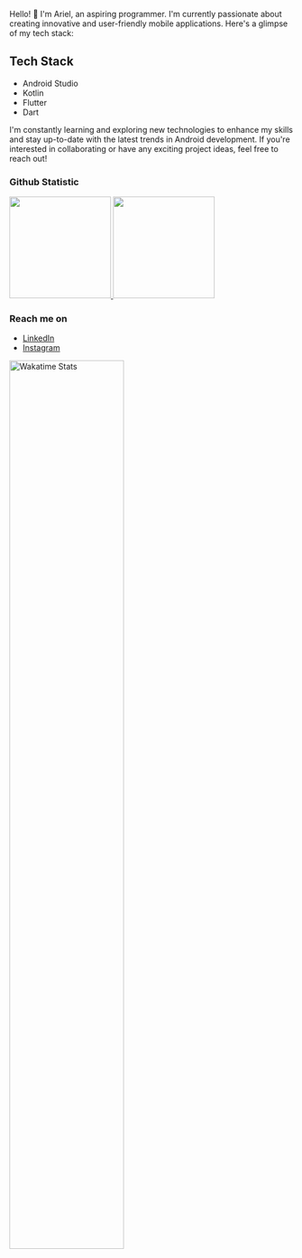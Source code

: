 
Hello! 👋 I'm Ariel, an aspiring programmer. I'm currently passionate about creating innovative and user-friendly mobile applications. Here's a glimpse of my tech stack:

## Tech Stack

- Android Studio
- Kotlin
- Flutter
- Dart

I'm constantly learning and exploring new technologies to enhance my skills and stay up-to-date with the latest trends in Android development. If you're interested in collaborating or have any exciting project ideas, feel free to reach out!
  
### Github Statistic
<p align="left">
<a href="https://github.com/MattRiel">
  <img height="180em" src="https://github-readme-stats-eight-theta.vercel.app/api?username=MattRiel&show_icons=true&theme=algolia&include_all_commits=true&count_private=true"/>
  <img height="180em" src="https://github-readme-stats-eight-theta.vercel.app/api/top-langs/?username=dimasmds&layout=compact&langs_count=8&theme=algolia"/>
</a>
</p>

### Reach me on
- <a href="https://www.linkedin.com/in/arielmatius/">LinkedIn</a>
- <a href="https://www.instagram.com/arielmatius/">Instagram</a>

<img width="63.5%" src="https://github-readme-stats.vercel.app/api/wakatime?username=3a9424b2-a7e9-45b1-b004-c0da731ae6d1&layuout=compact&theme=nightowl&v=2&hide_border=true" alt="Wakatime Stats" />

<!--START_SECTION:waka-->
<!--END_SECTION:waka-->
